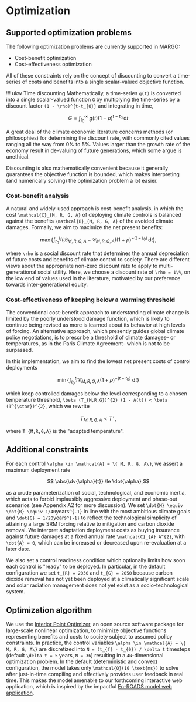 # Optimization

## Supported optimization problems

The following optimization problems are currently supported in MARGO:
- Cost-benefit optimization
- Cost-effectiveness optimization

All of these constraints rely on the concept of discounting to convert a time-series of costs and benefits into a single scalar-valued objective function.

!!! ukw Time discounting
 Mathematically, a time-series ``g(t)`` is converted into a single scalar-valued function ``G`` by multiplying the time-series by a discount factor ``(1 - \rho)^{t-t_{0}}`` and integrating in time,
  ```math
  G = \int_{t_{0}}^{\infty}\, g(t) (1 - \rho)^{t-t_{0}}\, \text{d}t
  ```

  A great deal of the climate economic literature concerns methods (or philosophies) for determining the discount rate, with commonly cited values ranging all the way from 0% to 5%. Values larger than the growth rate of the economy result in de-valuing of future generations, which some argue is unethical.

  Discounting is also mathematically convenient because it generally guarantees the objective function is bounded, which makes interpreting (and numerically solving) the optimization problem a lot easier.

### Cost-benefit analysis

A natural and widely-used approach is cost-benefit analysis, in which the cost ``\mathcal{C}_{M, R, G, A}`` of deploying climate controls is balanced against the benefits ``\mathcal{B}_{M, R, G, A}`` of the avoided climate damages. Formally, we aim to maximize the net present benefits:
```math
    \max \left\{ \int_{t_{0}}^{t_{f}}
    \left(\mathcal{B}_{M, R, G, A} - \mathcal{C}_{M, R, G, A} \right) (1 + \rho)^{-(t-t_{0})} \, \text{d}t \right\},
```
where ``\rho`` is a social discount rate that determines the annual depreciation of future costs and benefits of climate control to society. There are different views about the appropriate non-zero discount rate to apply to multi-generational social utility. Here, we choose a discount rate of ``\rho = 1\%``, on the low end of values used in the literature, motivated by our preference towards inter-generational equity.

### Cost-effectiveness of keeping below a warming threshold

The conventional cost-benefit approach to understanding climate change is limited by the poorly understood damage function, which is likely to continue being revised as more is learned about its behavior at high levels of forcing. An alternative approach, which presently guides global climate policy negotiations, is to prescribe a threshold of climate damages– or temperatures, as in the Paris Climate Agreement– which is not to be surpassed.

In this implementation, we aim to find the lowest net present costs of control deployments
```math
    \min\left\{\int_{t_{0}}^{t_{f}} \mathcal{C}_{M,R,G,A} (1 + \rho)^{-(t-t_{0})} \text{ d}t\right\}
```
which keep controlled damages below the level corresponding to a chosen temperature threshold,
``\beta (T_{M,R,G})^{2} (1 - A(t)) < \beta (T^{\star})^{2}``, which we rewrite
```math
    T_{M,R,G,A} < T^{\star},
```
where ``T_{M,R,G,A}`` is the "adapted temperature".

## Additional constraints

For each control ``\alpha \in \mathcal{A} = \{ M, R, G, A\}``, we assert a maximum deployment rate
```math
    \abs{\dv{\alpha}{t}} \le \dot{\alpha},
```
as a crude parameterization of social, technological, and economic inertia, which acts to forbid implausibly aggressive deployment and phase-out scenarios (see Appendix A2 for more discussion). We set ``\dot{M} \equiv \dot{R} \equiv 1/40``years``^{-1}`` in line with the most ambitious climate goals and ``\dot{G} = 1/20``years``^{-1}`` to reflect the technological simplicity of attaining a large SRM forcing relative to mitigation and carbon dioxide removal. We interpret adaptation deployment costs as buying insurance against future damages at a fixed annual rate ``\mathcal{C}_{A} A^{2}``, with ``\dot{A} = 0``, which can be increased or decreased upon re-evaluation at a later date.

We also set a control readiness condition which optionally limits how soon each control is "ready" to be deployed. In particular, in the default configuration we set ``t_{R} = 2030`` and ``t_{G} = 2050`` because carbon dioxide removal has not yet been deployed at a climatically significant scale and solar radiation management does not yet exist as a socio-technological system.

## Optimization algorithm

We use the [Interior Point Optimizer](https://github.com/coin-or/Ipopt), an open source software package for large-scale nonlinear optimization, to minimize objective functions representing benefits and costs to society subject to assumed policy constraints. In practice, the control variables ``\alpha \in \mathcal{A} = \{ M, R, G, A\}`` are discretized into ``N = (t_{f} - t_{0}) / \delta t`` timesteps (default ``\delta t = 5`` years, ``N = 36``) resulting in a ``4N``-dimensional optimization problem. In the default (deterministic and convex) configuration, the model takes only ``\mathcal{O}(10 \text{ms})`` to solve after just-in-time compiling and effectively provides user feedback in real time.  This makes the model amenable to our forthcoming interactive web application, which is inspired by the impactful [En-ROADS model web application](https://en-roads.climateinteractive.org/scenario.html).
